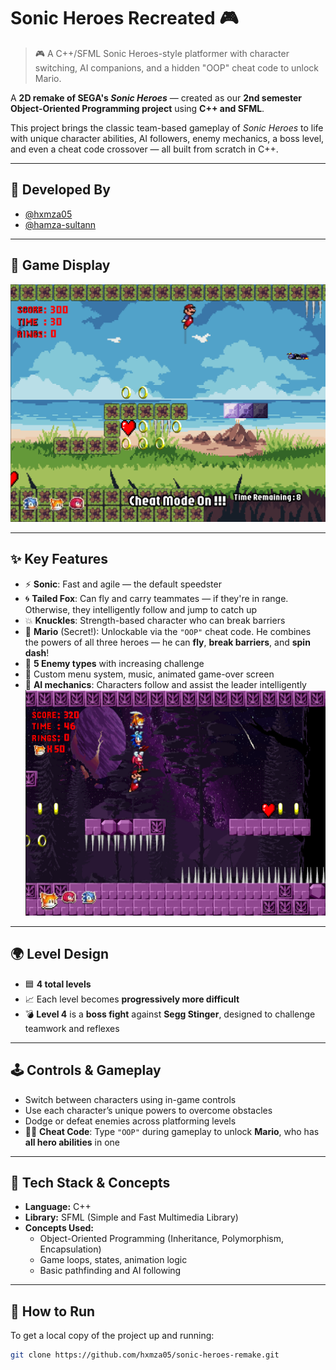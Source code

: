 # Sonic Heroes Recreated 🎮

> 🎮 A C++/SFML Sonic Heroes-style platformer with character switching, AI companions, and a hidden "OOP" cheat code to unlock Mario.

A **2D remake of SEGA's *Sonic Heroes*** — created as our **2nd semester Object-Oriented Programming project** using **C++ and SFML**.

This project brings the classic team-based gameplay of *Sonic Heroes* to life with unique character abilities, AI followers, enemy mechanics, a boss level, and even a cheat code crossover — all built from scratch in C++.

---

## 👥 Developed By

- [@hxmza05](https://github.com/hxmza05)  
- [@hamza-sultann](https://github.com/hamza-sultann)

---
## 🎥 Game Display

![Game Screenshot](./SonicHeroesGlimpse.png)

---
## ✨ Key Features

- ⚡ **Sonic**: Fast and agile — the default speedster
- 🌀 **Tailed Fox**: Can fly and carry teammates — if they're in range. Otherwise, they intelligently follow and jump to catch up
- 💥 **Knuckles**: Strength-based character who can break barriers
- 🍄 **Mario** (Secret!): Unlockable via the `"OOP"` cheat code. He combines the powers of all three heroes — he can **fly**, **break barriers**, and **spin dash**!
- 👾 **5 Enemy types** with increasing challenge
- 🎵 Custom menu system, music, animated game-over screen
- 🧠 **AI mechanics**: Characters follow and assist the leader intelligently
![Character Screenshot](./sonic.png)
---

## 🌍 Level Design

- 🟦 **4 total levels**
- 📈 Each level becomes **progressively more difficult**
- 💣 **Level 4** is a **boss fight** against **Segg Stinger**, designed to challenge teamwork and reflexes

---

## 🕹️ Controls & Gameplay

- Switch between characters using in-game controls
- Use each character’s unique powers to overcome obstacles
- Dodge or defeat enemies across platforming levels
- 🕵️‍♂️ **Cheat Code**: Type `"OOP"` during gameplay to unlock **Mario**, who has **all hero abilities** in one

---

## 🧠 Tech Stack & Concepts

- **Language:** C++
- **Library:** SFML (Simple and Fast Multimedia Library)
- **Concepts Used:**
  - Object-Oriented Programming (Inheritance, Polymorphism, Encapsulation)
  - Game loops, states, animation logic
  - Basic pathfinding and AI following

---

## 💾 How to Run

To get a local copy of the project up and running:

```bash
git clone https://github.com/hxmza05/sonic-heroes-remake.git
